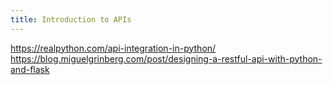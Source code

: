 ```yaml
---
title: Introduction to APIs
---
```


https://realpython.com/api-integration-in-python/
https://blog.miguelgrinberg.com/post/designing-a-restful-api-with-python-and-flask
